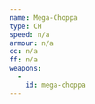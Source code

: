 ```yaml
---
name: Mega-Choppa
type: CH
speed: n/a
armour: n/a
cc: n/a
ff: n/a
weapons:
  -
    id: mega-choppa
---
```

